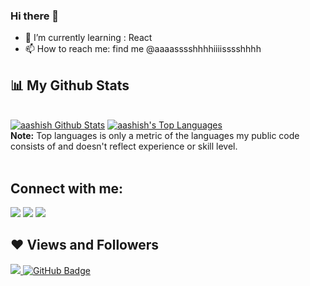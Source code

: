 ### Hi there 👋


- 🌱 I’m currently learning : React 
- 📫 How to reach me: find me @aaaasssshhhhiiiisssshhhh


## 📊 My Github Stats

  <br/>
    <a href="https://github.com/aaaasssshhhhiiiisssshhhh/github-readme-stats"><img alt="aashish Github Stats" src="https://github-readme-stats.vercel.app/api?username=aaaasssshhhhiiiisssshhhh&show_icons=true&count_private=true&theme=react&hide_border=true&bg_color=0D1117" /></a>
  <a href="https://github.com/aaaasssshhhhiiiisssshhhh/github-readme-stats"><img alt="aashish's Top Languages" src="https://github-readme-stats.vercel.app/api/top-langs/?username=aaaasssshhhhiiiisssshhhh&langs_count=8&count_private=true&layout=compact&theme=react&hide_border=true&bg_color=0D1117" /></a>
  <br/>
  <b>Note:</b> Top languages is only a metric of the languages my public code consists of and doesn't reflect experience or skill level.


<br/>
<br/>


## Connect with me:
<p align="left">

<a href = "https://www.linkedin.com/in/aashish-karki-a3070b182/"><img src="https://img.icons8.com/fluent/48/000000/linkedin.png"/></a>
<a href = "https://twitter.com/4a4s4h4i4s4h"><img src="https://img.icons8.com/fluent/48/000000/twitter.png"/></a>
<a href = "https://www.instagram.com/aaaasssshhhhiiiisssshhhh/"><img src="https://img.icons8.com/fluent/48/000000/instagram-new.png"/></a>
</p>


## ❤ Views and Followers
<a href="https://github.com/Meghna-DAS/github-profile-views-counter">
    <img src="https://komarev.com/ghpvc/?username=aaaasssshhhhiiiisssshhhh">
</a>
<a href="https://github.com/aaaasssshhhhiiiisssshhhh?tab=followers"><img src="https://img.shields.io/github/followers/aaaasssshhhhiiiisssshhhh?label=Followers&style=social" alt="GitHub Badge"></a>


 
